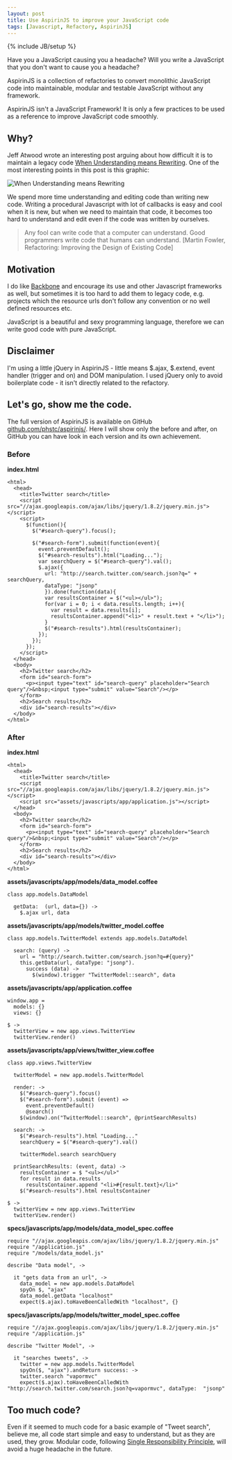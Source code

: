 ```yaml
---
layout: post
title: Use AspirinJS to improve your JavaScript code
tags: [Javascript, Refactory, AspirinJS]
---
```

{% include JB/setup %}

Have you a JavaScript causing you a headache? Will you write a JavaScript that you don't want to cause you a headache? 

AspirinJS is a collection of refactories to convert monolithic JavaScript code into maintainable, modular and testable JavaScript without any framework.

AspirinJS isn't a JavaScript Framework! It is only a few practices to be used as a reference to improve JavaScript code smoothly.

## Why?

Jeff Atwood wrote an interesting post arguing about how difficult it is to maintain a legacy code [When Understanding means Rewriting](http://www.codinghorror.com/blog/2006/09/when-understanding-means-rewriting.html). One of the most interesting points in this post is this graphic:

![When Understanding means Rewriting](http://codinghorror.typepad.com/.a/6a0120a85dcdae970b0120a86d7477970b-pi)

We spend more time understanding and editing code than writing new code. Writing a procedural Javascript with lot of callbacks is easy and cool when it is new, but when we need to maintain that code, it becomes too hard to understand and edit even if the code was written by ourselves.

> Any fool can write code that a computer can understand. Good programmers write code that humans can understand. [Martin Fowler, Refactoring: Improving the Design of Existing Code]

## Motivation

I do like [Backbone](http://backbonejs.org) and encourage its use and other Javascript frameworks as well, but sometimes it is too hard to add them to legacy code, e.g. projects which the resource urls don't follow any convention or no well defined resources etc.

JavaScript is a beautiful and sexy programming language, therefore we can write good code with pure JavaScript.

## Disclaimer

I'm using a little jQuery in AspirinJS - little means $.ajax, $.extend, event handler (trigger and on) and DOM manipulation. I used jQuery only to avoid boilerplate code - it isn't directly related to the refactory.

## Let's go, show me the code.

The full version of AspirinJS is available on GitHub [github.com/phstc/aspirinjs/](https://github.com/phstc/aspirinjs/). Here I will show only the before and after, on GitHub you can have look in each version and its own achievement. 

### Before

**index.html**

    <html>
      <head>
        <title>Twitter search</title>
        <script src="//ajax.googleapis.com/ajax/libs/jquery/1.8.2/jquery.min.js"></script>
        <script>
          $(function(){
            $("#search-query").focus();
    
            $("#search-form").submit(function(event){
              event.preventDefault();
              $("#search-results").html("Loading...");
              var searchQuery = $("#search-query").val();
              $.ajax({
                url: "http://search.twitter.com/search.json?q=" + searchQuery,
                dataType: "jsonp"
                }).done(function(data){
                var resultsContainer = $("<ul></ul>");
                for(var i = 0; i < data.results.length; i++){
                  var result = data.results[i];
                  resultsContainer.append("<li>" + result.text + "</li>");
                }
                $("#search-results").html(resultsContainer);
              });
            });
          });
        </script>
      </head>
      <body>
        <h2>Twitter search</h2>
        <form id="search-form">
          <p><input type="text" id="search-query" placeholder="Search query"/>&nbsp;<input type="submit" value="Search"/></p>
        </form>
        <h2>Search results</h2>
        <div id="search-results"></div>
      </body>
    </html>

### After

**index.html**

    <html>
      <head>
        <title>Twitter search</title>
        <script src="//ajax.googleapis.com/ajax/libs/jquery/1.8.2/jquery.min.js"></script>
        <script src="assets/javascripts/app/application.js"></script>
      </head>
      <body>
        <h2>Twitter search</h2>
        <form id="search-form">
          <p><input type="text" id="search-query" placeholder="Search query"/>&nbsp;<input type="submit" value="Search"/></p>
        </form>
        <h2>Search results</h2>
        <div id="search-results"></div>
      </body>
    </html>

**assets/javascripts/app/models/data_model.coffee**

    class app.models.DataModel
    
      getData:  (url, data={}) ->
        $.ajax url, data

**assets/javascripts/app/models/twitter_model.coffee**

    class app.models.TwitterModel extends app.models.DataModel
    
      search: (query) ->
        url = "http://search.twitter.com/search.json?q=#{query}"
        this.getData(url, dataType: "jsonp").
          success (data) ->
            $(window).trigger "TwitterModel::search", data

**assets/javascripts/app/application.coffee**

    window.app =
      models: {}
      views: {}
    
    $ ->
      twitterView = new app.views.TwitterView
      twitterView.render()

**assets/javascripts/app/views/twitter_view.coffee**

    class app.views.TwitterView
    
      twitterModel = new app.models.TwitterModel
    
      render: ->
        $("#search-query").focus()
        $("#search-form").submit (event) =>
          event.preventDefault()
          @search()
        $(window).on("TwitterModel::search", @printSearchResults)
    
      search: ->
        $("#search-results").html "Loading..."
        searchQuery = $("#search-query").val()
    
        twitterModel.search searchQuery
    
      printSearchResults: (event, data) ->
        resultsContainer = $ "<ul></ul>"
        for result in data.results
          resultsContainer.append "<li>#{result.text}</li>"
        $("#search-results").html resultsContainer
    
    $ ->
      twitterView = new app.views.TwitterView
      twitterView.render()

**specs/javascripts/app/models/data_model_spec.coffee**

    require "//ajax.googleapis.com/ajax/libs/jquery/1.8.2/jquery.min.js"
    require "/application.js"
    require "/models/data_model.js"
    
    describe "Data model", ->
    
      it "gets data from an url", ->
        data_model = new app.models.DataModel
        spyOn $, "ajax"
        data_model.getData "localhost"
        expect($.ajax).toHaveBeenCalledWith "localhost", {}

**specs/javascripts/app/models/twitter_model_spec.coffee**

    require "//ajax.googleapis.com/ajax/libs/jquery/1.8.2/jquery.min.js"
    require "/application.js"
    
    describe "Twitter Model", ->
    
      it "searches tweets", ->
        twitter = new app.models.TwitterModel
        spyOn($, "ajax").andReturn success: ->
        twitter.search "vapormvc"
        expect($.ajax).toHaveBeenCalledWith "http://search.twitter.com/search.json?q=vapormvc", dataType:  "jsonp"

## Too much code?

Even if it seemed to much code for a basic example of "Tweet search", believe me, all code start simple and easy to understand, but as they are used, they grow. Modular code, following [Single Responsibility Principle](http://en.wikipedia.org/wiki/Single_responsibility_principle), will avoid a huge headache in the future.